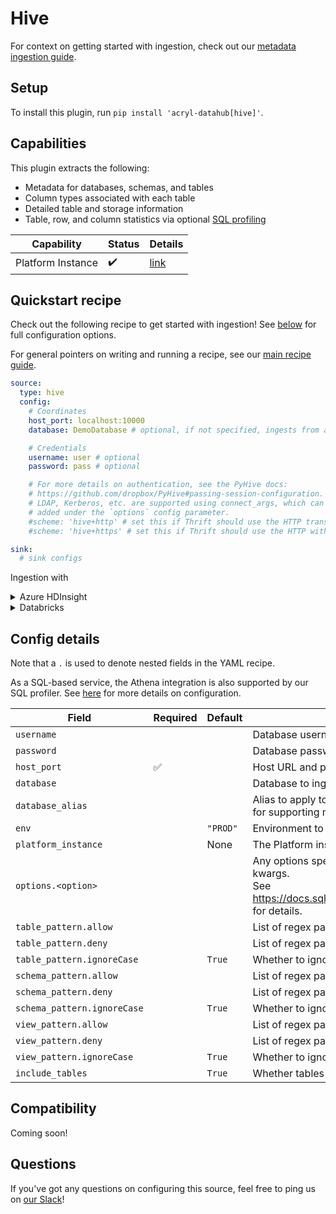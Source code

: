 # Hive

For context on getting started with ingestion, check out our [metadata ingestion guide](../README.md).

## Setup

To install this plugin, run `pip install 'acryl-datahub[hive]'`.

## Capabilities

This plugin extracts the following:

- Metadata for databases, schemas, and tables
- Column types associated with each table
- Detailed table and storage information
- Table, row, and column statistics via optional [SQL profiling](./sql_profiles.md)

| Capability | Status | Details | 
| -----------| ------ | ---- |
| Platform Instance | ✔️ | [link](../../docs/platform-instances.md) |

## Quickstart recipe

Check out the following recipe to get started with ingestion! See [below](#config-details) for full configuration options.

For general pointers on writing and running a recipe, see our [main recipe guide](../README.md#recipes).

```yml
source:
  type: hive
  config:
    # Coordinates
    host_port: localhost:10000
    database: DemoDatabase # optional, if not specified, ingests from all databases

    # Credentials
    username: user # optional
    password: pass # optional

    # For more details on authentication, see the PyHive docs:
    # https://github.com/dropbox/PyHive#passing-session-configuration.
    # LDAP, Kerberos, etc. are supported using connect_args, which can be
    # added under the `options` config parameter.
    #scheme: 'hive+http' # set this if Thrift should use the HTTP transport
    #scheme: 'hive+https' # set this if Thrift should use the HTTP with SSL transport

sink:
  # sink configs
```

Ingestion with

<details>
  <summary>Azure HDInsight</summary>

```yml
# Connecting to Microsoft Azure HDInsight using TLS.
source:
  type: hive
  config:
    # Coordinates
    host_port: <cluster_name>.azurehdinsight.net:443

    # Credentials
    username: admin
    password: password

    # Options
    options:
      connect_args:
        http_path: "/hive2"
        auth: BASIC

sink:
  # sink configs
```

</details>

<details>
  <summary>Databricks </summary>

Ensure that databricks-dbapi is installed. If not, use ```pip install databricks-dbapi``` to install.

Use the ```http_path``` from your Databricks cluster in the following recipe. See [here](https://docs.databricks.com/integrations/bi/jdbc-odbc-bi.html#get-server-hostname-port-http-path-and-jdbc-url) for instructions to find ```http_path```.

```yml
source:
  type: hive
  config:
    host_port: <databricks workspace URL>:443
    username: token
    password: <api token>
    scheme: 'databricks+pyhive'

    options:
      connect_args:
        http_path: 'sql/protocolv1/o/xxxyyyzzzaaasa/1234-567890-hello123'

sink:
  # sink configs
```
</details>

## Config details

Note that a `.` is used to denote nested fields in the YAML recipe.

As a SQL-based service, the Athena integration is also supported by our SQL profiler. See [here](./sql_profiles.md) for more details on configuration.

| Field                       | Required | Default  | Description                                                                                                                                                                             |
| --------------------------- | -------- | -------- | --------------------------------------------------------------------------------------------------------------------------------------------------------------------------------------- |
| `username`                  |          |          | Database username.                                                                                                                                                                      |
| `password`                  |          |          | Database password.                                                                                                                                                                      |
| `host_port`                 | ✅       |          | Host URL and port to connect to.                                                                                                                                                        |
| `database`                  |          |          | Database to ingest.                                                                                                                                                                     |
| `database_alias`            |          |          | Alias to apply to database when ingesting. Use `platform_instance` instead of this for supporting multiple Hive instances.                                                                                                                                              |
| `env`                       |          | `"PROD"` | Environment to use in namespace when constructing URNs.                                                                                                                  |
| `platform_instance`         |          | None             | The Platform instance to use while constructing URNs.         |
| `options.<option>`          |          |          | Any options specified here will be passed to SQLAlchemy's `create_engine` as kwargs.<br />See https://docs.sqlalchemy.org/en/14/core/engines.html#sqlalchemy.create_engine for details. |
| `table_pattern.allow`       |          |          | List of regex patterns for tables to include in ingestion.                                                                                                                              |
| `table_pattern.deny`        |          |          | List of regex patterns for tables to exclude from ingestion.                                                                                                                            |
| `table_pattern.ignoreCase`  |          | `True`   | Whether to ignore case sensitivity during pattern matching.                                                                                                                             |
| `schema_pattern.allow`      |          |          | List of regex patterns for schemas to include in ingestion.                                                                                                                             |
| `schema_pattern.deny`       |          |          | List of regex patterns for schemas to exclude from ingestion.                                                                                                                           |
| `schema_pattern.ignoreCase` |          | `True`   | Whether to ignore case sensitivity during pattern matching.                                                                                                                             |
| `view_pattern.allow`        |          |          | List of regex patterns for views to include in ingestion.                                                                                                                               |
| `view_pattern.deny`         |          |          | List of regex patterns for views to exclude from ingestion.                                                                                                                             |
| `view_pattern.ignoreCase`   |          | `True`   | Whether to ignore case sensitivity during pattern matching.                                                                                                                             |
| `include_tables`            |          | `True`   | Whether tables should be ingested.                                                                                                                                                      |

## Compatibility

Coming soon!

## Questions

If you've got any questions on configuring this source, feel free to ping us on [our Slack](https://slack.datahubproject.io/)!
